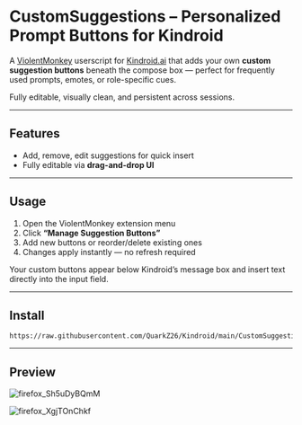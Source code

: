 # CustomSuggestions – Personalized Prompt Buttons for Kindroid

A [ViolentMonkey](https://violentmonkey.github.io/) userscript for [Kindroid.ai](https://kindroid.ai/) that adds your own **custom suggestion buttons** beneath the compose box — perfect for frequently used prompts, emotes, or role-specific cues.

Fully editable, visually clean, and persistent across sessions.

---

## Features

- Add, remove, edit suggestions for quick insert
- Fully editable via **drag-and-drop UI**


---

## Usage

1. Open the ViolentMonkey extension menu
2. Click **“Manage Suggestion Buttons”**
3. Add new buttons or reorder/delete existing ones
4. Changes apply instantly — no refresh required

Your custom buttons appear below Kindroid’s message box and insert text directly into the input field.

---

## Install

```text
https://raw.githubusercontent.com/QuarkZ26/Kindroid/main/CustomSuggestions.js
```

---
## Preview

![firefox_Sh5uDyBQmM](https://github.com/user-attachments/assets/e6c64625-6c25-4ed4-8465-75c15757d54b)

![firefox_XgjTOnChkf](https://github.com/user-attachments/assets/7e1d349c-5942-46ef-9863-42665a6e0984)

